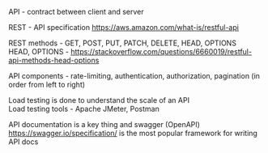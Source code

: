 
API - contract between client and server <br>

REST - API specification https://aws.amazon.com/what-is/restful-api <br>

REST methods - GET, POST, PUT, PATCH, DELETE, HEAD, OPTIONS <br>
HEAD, OPTIONS - https://stackoverflow.com/questions/6660019/restful-api-methods-head-options <br>

API components - rate-limiting, authentication, authorization, pagination (in order from left to right) <br>

Load testing is done to understand the scale of an API <br>
Load testing tools - Apache JMeter, Postman <br>

API documentation is a key thing and swagger (OpenAPI) https://swagger.io/specification/ is the most popular framework for writing API docs <br>

